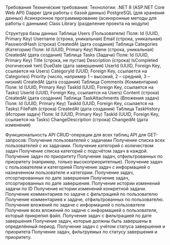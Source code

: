 Требования
Технические требования:
Технологии:
.NET 8 (ASP.NET Core Web API)
Dapper (для работы с базой данных)
PostgreSQL (для хранения данных)
Асинхронное программирование (асинхронные методы для работы с данными)
Class Library (разделение проекта на модули)

Структура базы данных
Таблица Users (Пользователи)
Поля:
Id (UUID, Primary Key)
Username (строка, уникальная)
Email (строка, уникальная)
PasswordHash (строка)
CreatedAt (дата создания)
Таблица Categories (Категории)
Поля:
Id (UUID, Primary Key)
Name (строка, уникальная)
CreatedAt (дата создания)
Таблица Tasks (Задачи)
Поля:
Id (UUID, Primary Key)
Title (строка, не пустая)
Description (строка)
IsCompleted (логический тип)
DueDate (дата завершения)
UserId (UUID, Foreign Key, ссылается на Users)
CategoryId (UUID, Foreign Key, ссылается на Categories)
Priority (число, например 1 – высокий, 2 – средний, 3 – низкий)
CreatedAt (дата создания)
Таблица Comments (Комментарии)
Поля:
Id (UUID, Primary Key)
TaskId (UUID, Foreign Key, ссылается на Tasks)
UserId (UUID, Foreign Key, ссылается на Users)
Content (строка)
CreatedAt (дата создания)
Таблица TaskAttachments (Вложения задач)
Поля:
Id (UUID, Primary Key)
TaskId (UUID, Foreign Key, ссылается на Tasks)
FilePath (строка)
CreatedAt (дата создания)
Таблица TaskHistory (История задач)
Поля:
Id (UUID, Primary Key)
TaskId (UUID, Foreign Key, ссылается на Tasks)
ChangeDescription (строка)
ChangedAt (дата изменения)



Функциональность API
CRUD-операции для всех таблиц
API для GET-запросов:
Получение пользователей с задачами
Получение списка всех пользователей с их задачами.
Получение категорий с количеством задач
Получение списка категорий с подсчётом задач в каждой.
Получение задач по приоритету
Получение задач, отфильтрованных по приоритету (например, только высокоприоритетные).
Получение задач с пользователем и категорией
Получение задач с информацией о назначенном пользователе и категории.
Получение задач, отсортированных по дате завершения
Получение задач, отсортированных по дате завершения.
Получение истории изменений задачи по ID
Получение истории изменений конкретной задачи.
Получение комментариев по задаче с фильтрацией по пользователю
Получение комментариев к задаче, отфильтрованных по пользователю.
Получение вложений по задаче с информацией о пользователе
Получение всех вложений по задаче с информацией о пользователе, который прикрепил файл.
Получение задач с фильтрацией по дате завершения
Получение задач, которые должны быть завершены в определённый период.
Получение задач с учётом статуса завершения и приоритета
Получение задач, фильтруемых по статусу завершения и приоритету.



